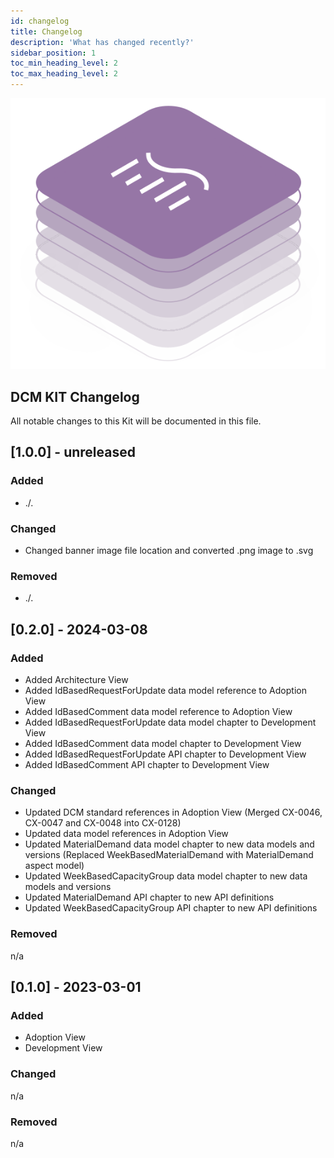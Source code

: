 ```yaml
---
id: changelog
title: Changelog
description: 'What has changed recently?'
sidebar_position: 1
toc_min_heading_level: 2
toc_max_heading_level: 2
---
```


![DCM kit banner](/img/kit-icons/dcm-kit-icon.svg)

## DCM KIT Changelog

All notable changes to this Kit will be documented in this file.

## [1.0.0] - unreleased

### Added

- ./.

### Changed

- Changed banner image file location and converted .png image to .svg

### Removed

- ./.

## [0.2.0] - 2024-03-08

### Added

- Added Architecture View
- Added IdBasedRequestForUpdate data model reference to Adoption View
- Added IdBasedComment data model reference to Adoption View
- Added IdBasedRequestForUpdate data model chapter to Development View
- Added IdBasedComment data model chapter to Development View
- Added IdBasedRequestForUpdate API chapter to Development View
- Added IdBasedComment API chapter to Development View

### Changed

- Updated DCM standard references in Adoption View (Merged CX-0046, CX-0047 and CX-0048 into CX-0128)
- Updated data model references in Adoption View
- Updated MaterialDemand data model chapter to new data models and versions (Replaced WeekBasedMaterialDemand with MaterialDemand aspect model)
- Updated WeekBasedCapacityGroup data model chapter to new data models and versions
- Updated MaterialDemand API chapter to new API definitions
- Updated WeekBasedCapacityGroup API chapter to new API definitions

### Removed

n/a

## [0.1.0] - 2023-03-01

### Added

- Adoption View
- Development View

### Changed

n/a

### Removed

n/a
